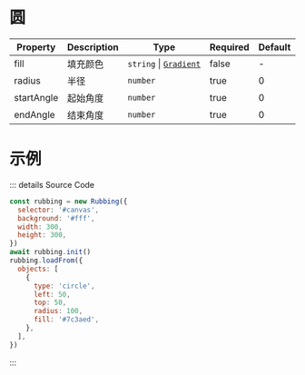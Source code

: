 # 圆

| Property   | Description | Type                                    | Required | Default |
| ---------- | ----------- | --------------------------------------- | -------- | ------- |
| fill       | 填充颜色    | `string` &#124; [`Gradient`](#gradient) | false    | -       |
| radius     | 半径        | `number`                                | true     | 0       |
| startAngle | 起始角度    | `number`                                | true     | 0       |
| endAngle   | 结束角度    | `number`                                | true     | 0       |

# 示例

<canvas id="canvas"></canvas>

<script>
  import('/index.mjs').then(async ({ Rubbing }) => {
    const rubbing = new Rubbing({
      selector: '#canvas',
      background: '#fff',
      width: 300,
      height: 300,
    })
    await rubbing.init()
    rubbing.loadFrom({
      objects: [
        {
          type: 'circle',
          left: 50,
          top: 50,
          radius: 100,
          fill: '#7c3aed',
        },
      ],
    })
  })
</script>

::: details Source Code

```js
const rubbing = new Rubbing({
  selector: '#canvas',
  background: '#fff',
  width: 300,
  height: 300,
})
await rubbing.init()
rubbing.loadFrom({
  objects: [
    {
      type: 'circle',
      left: 50,
      top: 50,
      radius: 100,
      fill: '#7c3aed',
    },
  ],
})
```

:::
